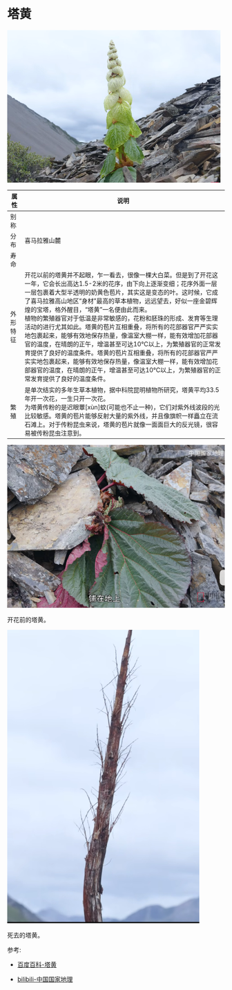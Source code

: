 # 塔黄

![](01.png)

|属性|说明|
| ---- | ---- |
| 别称||
| 分布| 喜马拉雅山麓|
| 寿命||
| 外形特征|开花以前的塔黄并不起眼，乍一看去，很像一棵大白菜。但是到了开花这一年，它会长出高达1.5-2米的花序，由下向上逐渐变细；花序外面一层一层包裹着大型半透明的奶黄色苞片，其实这是变态的叶。这时候，它成了喜马拉雅高山地区“身材”最高的草本植物，远远望去，好似一座金碧辉煌的宝塔，格外醒目，“塔黄”一名便由此而来。<br />植物的繁殖器官对于低温是非常敏感的，花粉和胚珠的形成、发育等生理活动的进行尤其如此。塔黄的苞片互相重叠，将所有的花部器官严严实实地包裹起来，能够有效地保存热量，像温室大棚一样，能有效增加花部器官的温度，在晴朗的正午，增温甚至可达10℃以上，为繁殖器官的正常发育提供了良好的温度条件。塔黄的苞片互相重叠，将所有的花部器官严严实实地包裹起来，能够有效地保存热量，像温室大棚一样，能有效增加花部器官的温度，在晴朗的正午，增温甚至可达10℃以上，为繁殖器官的正常发育提供了良好的温度条件。|
| 繁殖| 是单次结实的多年生草本植物，据中科院昆明植物所研究，塔黄平均33.5年开一次花，一生只开一次花。<br />为塔黄传粉的是迟眼蕈[xùn]蚊(可能也不止一种)，它们对紫外线波段的光比较敏感。塔黄的苞片能够反射大量的紫外线，并且像旗帜一样矗立在流石滩上。对于传粉昆虫来说，塔黄的苞片就像一面面巨大的反光镜，很容易被传粉昆虫注意到。|

![](02.png)

开花前的塔黄。

![](03.png)

死去的塔黄。

参考:

- [百度百科-塔黄](https://baike.baidu.com/item/%E5%A1%94%E9%BB%84/23645601?fromModule=lemma-qiyi_sense-lemma)

- [bilibili-中国国家地理](https://www.bilibili.com/video/BV17P411E7Jy/?spm_id_from=333.337.search-card.all.click&vd_source=741bff59809f9e15c309ef97c7d7c960)